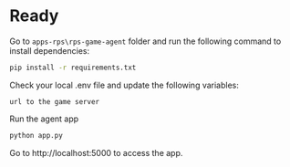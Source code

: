 
# Ready

Go to `apps-rps\rps-game-agent` folder and run the following command to install dependencies:

```bash
pip install -r requirements.txt
```

Check your local .env file and update the following variables:

```
url to the game server
```

Run the agent app

```python
python app.py
```

Go to http://localhost:5000 to access the app.


